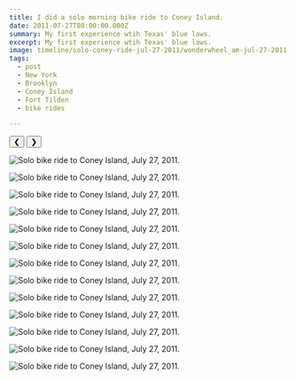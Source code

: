 ```yaml
---
title: I did a solo morning bike ride to Coney Island.
date: 2011-07-27T08:00:00.000Z
summary: My first experience wtih Texas' blue laws.
excerpt: My first experience wtih Texas' blue laws.
image: timeline/solo-coney-ride-jul-27-2011/wonderwheel_am-jul-27-2011.jpg  
tags:
  - post
  - New York
  - Brooklyn
  - Coney Island
  - Fort Tilden
  - bike rides

---
```


<div id="viewport">
    <button id="buttonPrevious">&#10094;</button>
    <button id="buttonNext">&#10095;</button>

![Solo bike ride to Coney Island, July 27, 2011.](/static/img/timeline/solo-coney-ride-jul-27-2011/pathentrance_am-jul-27-2011.jpg "Solo bike ride to Coney Island, July 27, 2011.")

![Solo bike ride to Coney Island, July 27, 2011.](/static/img/timeline/solo-coney-ride-jul-27-2011/drratpathentrance_am-jul-27-2011.jpg "Solo bike ride to Coney Island, July 27, 2011.")

![Solo bike ride to Coney Island, July 27, 2011.](/static/img/timeline/solo-coney-ride-jul-27-2011/beachat9am-jul-27-2011.jpg "Solo bike ride to Coney Island, July 27, 2011.")

![Solo bike ride to Coney Island, July 27, 2011.](/static/img/timeline/solo-coney-ride-jul-27-2011/deadlyjelly-jul-27-2011.jpg "Solo bike ride to Coney Island, July 27, 2011.")

![Solo bike ride to Coney Island, July 27, 2011.](/static/img/timeline/solo-coney-ride-jul-27-2011/emptyboardwalk_am-jul-27-2011.jpg "Solo bike ride to Coney Island, July 27, 2011.")

![Solo bike ride to Coney Island, July 27, 2011.](/static/img/timeline/solo-coney-ride-jul-27-2011/forttilden_am-jul-27-2011.jpg "Solo bike ride to Coney Island, July 27, 2011.")

![Solo bike ride to Coney Island, July 27, 2011.](/static/img/timeline/solo-coney-ride-jul-27-2011/fotloom_am-jul-27-2011.jpg "Solo bike ride to Coney Island, July 27, 2011.")

![Solo bike ride to Coney Island, July 27, 2011.](/static/img/timeline/solo-coney-ride-jul-27-2011/lonelybike_am-jul-27-2011.jpg "Solo bike ride to Coney Island, July 27, 2011.")

![Solo bike ride to Coney Island, July 27, 2011.](/static/img/timeline/solo-coney-ride-jul-27-2011/marina_am-jul-27-2011.jpg "Solo bike ride to Coney Island, July 27, 2011.")

![Solo bike ride to Coney Island, July 27, 2011.](/static/img/timeline/solo-coney-ride-jul-27-2011/parachutes_am-jul-27-2011.jpg "Solo bike ride to Coney Island, July 27, 2011.")

![Solo bike ride to Coney Island, July 27, 2011.](/static/img/timeline/solo-coney-ride-jul-27-2011/shark_am-jul-27-2011.jpg "Solo bike ride to Coney Island, July 27, 2011.")

![Solo bike ride to Coney Island, July 27, 2011.](/static/img/timeline/solo-coney-ride-jul-27-2011/shelter_am-jul-27-2011.jpg "Solo bike ride to Coney Island, July 27, 2011.")

![Solo bike ride to Coney Island, July 27, 2011.](/static/img/timeline/solo-coney-ride-jul-27-2011/wonderwheel_am-jul-27-2011.jpg  "Solo bike ride to Coney Island, July 27, 2011.")

</div>
<div id="caption"></div>
